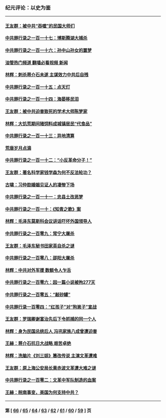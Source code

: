 ### 纪元评论：以史为鉴
---
#### [王友群：被中共“吞噬”的民国大师们](../../pages/nsc1028/n13942620.md?03050330) 
#### [中共罪行录之一百一十七：博斯腾湖大捕杀](../../pages/nsc1028/n13939864.md?03050330) 
#### [中共罪行录之一百一十六：孙中山孙女的噩梦](../../pages/nsc1028/n13937214.md?03050330) 
#### [油管热门频道 翻墙必看视频 新闻](ok?03050330)
#### [林辉：刺杀蒋介石未遂 主谋效力中共后自残](../../pages/nsc1028/n13935457.md?03050330) 
#### [中共罪行录之一百一十五：点天灯](../../pages/nsc1028/n13935336.md?03050330) 
#### [中共罪行录之一百一十四：海晏移民泪](../../pages/nsc1028/n13934634.md?03050330) 
#### [王友群：被中共迫害致死的学术大师陈梦家](../../pages/nsc1028/n13932885.md?03050330) 
#### [林辉：大饥荒期间猪饲料成城镇居民“代食品”](../../pages/nsc1028/n13933558.md?03050330) 
#### [中共罪行录之一百一十三：异地清算](../../pages/nsc1028/n13930716.md?03050330) 
#### [荒唐岁月点滴](../../pages/nsc1028/n13931451.md?03050330) 
#### [中共罪行录之一百一十二：“小反革命分子！”](../../pages/nsc1028/n13926295.md?03050330) 
#### [王友群：著名科学家钱学森为何不反法轮功？](../../pages/nsc1028/n13923607.md?03050330) 
#### [古啸：习仲勋婚姻见证人的凄惨下场](../../pages/nsc1028/n13923826.md?03050330) 
#### [中共罪行录之一百一十一：忠县土改恶梦](../../pages/nsc1028/n13923119.md?03050330) 
#### [中共罪行录之一百一十：《知青之歌》案](../../pages/nsc1028/n13920732.md?03050330) 
#### [林辉：毛泽东莫斯科会议讲话吓坏外国领导人](../../pages/nsc1028/n13917931.md?03050330) 
#### [中共罪行录之一百零九：常宁大屠杀](../../pages/nsc1028/n13917366.md?03050330) 
#### [王友群：毛泽东秘书田家英自杀之谜](../../pages/nsc1028/n13916918.md?03050330) 
#### [中共罪行录之一百零八：邵阳大屠杀](../../pages/nsc1028/n13916622.md?03050330) 
#### [林辉：中共对外军援 数额令人乍舌](../../pages/nsc1028/n13914615.md?03050330) 
#### [中共罪行录之一百零六：因一篇小说被拘277天](../../pages/nsc1028/n13913548.md?03050330) 
#### [中共罪行录之一百零五：“敲砂罐”](../../pages/nsc1028/n13912910.md?03050330) 
#### [中共罪行录一百零四：“红孩子”对“狗崽子”宣战](../../pages/nsc1028/n13908811.md?03050330) 
#### [王友群：罗瑞卿谢富治先后下令抓捕的同一个人](../../pages/nsc1028/n13907857.md?03050330) 
#### [林辉：身为民国总统后人 冯巩家族八成曾遭迫害](../../pages/nsc1028/n13907756.md?03050330) 
#### [王赫：蒋介石抗日大战略 艰苦卓绝](../../pages/nsc1028/n13904249.md?03050330) 
#### [林辉：洗脑片《刘三姐》篡改传说 主演文革遭难](../../pages/nsc1028/n13899238.md?03050330) 
#### [王友群：原上海公安局长黄赤波文革遭大难之谜](../../pages/nsc1028/n13898139.md?03050330) 
#### [中共罪行录之一百零二：文革中军队制造的血案](../../pages/nsc1028/n13897782.md?03050330) 
#### [王赫：皖南事变，美国为何支持中共？](../../pages/nsc1028/n13897035.md?03050330) 

---
#### 第 [ [66](./66.md?03050330) / [65](./65.md?03050330) / [64](./64.md?03050330) / [63](./63.md?03050330) / [62](./62.md?03050330) / [61](./61.md?03050330) / [60](./60.md?03050330) / [59](./59.md?03050330) ] 页
